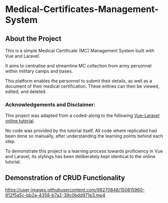# Medical-Certificates-Management-System

## About the Project
This is a simple Medical Certificate (MC) Management System built with Vue and Laravel.

It aims to centralise and streamline MC collection from army personnel within military camps and bases. 

This platform enables the personnel to submit their details, as well as a document of their medical certification. These entries can then be viewed, edited, and deleted.

### Acknowledgements and Disclaimer:
This project was adapted from a coded-along to the following [Vue-Laravel online tutorial](https://youtu.be/2gUezppbcNI). 

No code was provided by the tutorial itself. All code where replicated had been done so manually, after understanding the learning points behind each step.

To demonstrate this project is a learning process towards proficiency in Vue and Laravel, its stylings has been deliberately kept identical to the online tutorial.

## Demonstration of CRUD Functionality
https://user-images.githubusercontent.com/98270848/150815960-912f5a5c-bb2a-4358-b7a2-39c0bdd971e3.mp4
